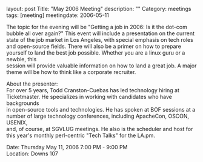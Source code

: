 layout: post
Title: "May 2006 Meeting"
description: ""
Category: meetings
tags: [meeting]
meetingdate: 2006-05-11

The topic for the evening will be "Getting a job in 2006: Is it the dot-com    
bubble all over again?" This event will include a presentation on the current  
state of the job market in Los Angeles, with special emphasis on tech roles    
and open-source fields. There will also be a primer on how to prepare yourself 
to land the best job possible. Whether you are a linux guru or a newbie, this  
session will provide valuable information on how to land a great job. A major  
theme will be how to think like a corporate recruiter.                         
                                                                             
About the presenter:                                                           
For over 5 years, Todd Cranston-Cuebas has led technology hiring at            
Ticketmaster. He specializes in working with candidates who have backgrounds   
in open-source tools and technologies. He has spoken at BOF sessions at a      
number of large technology conferences, including ApacheCon, OSCON, USENIX,    
and, of course, at SGVLUG meetings. He also is the scheduler and host for this 
year's monthly perl-centric "Tech Talks" for the LA.pm.                        
                                                                             
Date: Thursday May 11, 2006 7:00 PM - 9:00 PM                                    
Location: Downs 107                                         
